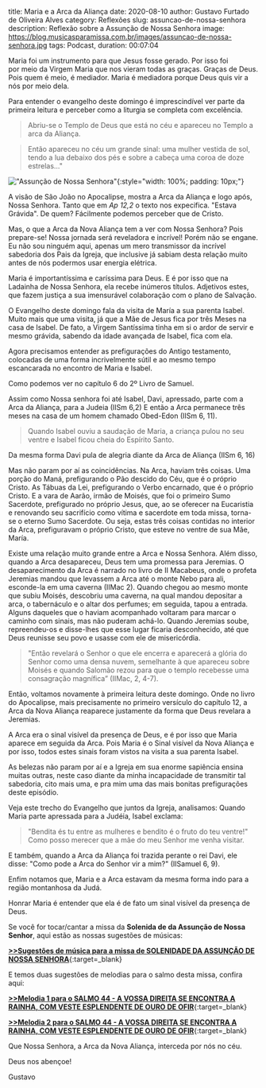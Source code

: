 title: Maria e a Arca da Aliança
date: 2020-08-10
author: Gustavo Furtado de Oliveira Alves
category: Reflexões
slug: assuncao-de-nossa-senhora
description: Reflexão sobre a Assunção de Nossa Senhora
image: https://blog.musicasparamissa.com.br/images/assuncao-de-nossa-senhora.jpg
tags: Podcast,
duration: 00:07:04


Maria foi um instrumento para que Jesus fosse gerado.
Por isso foi por meio da Virgem Maria que nos vieram todas as graças.
Graças de Deus.
Pois quem é meio, é mediador.
Maria é mediadora porque Deus quis vir a nós por meio dela.

Para entender o evangelho deste domingo é imprescindível ver parte da primeira leitura e perceber como a liturgia se completa com excelência.

>Abriu-se o Templo de Deus que está no céu e apareceu no Templo a arca da Aliança.

>Então apareceu no céu um grande sinal: uma mulher vestida de sol,
tendo a lua debaixo dos pés
e sobre a cabeça uma coroa de doze estrelas..."

!["Assunção de Nossa Senhora"](https://blog.musicasparamissa.com.br/images/assuncao-de-nossa-senhora.jpg){:style="width: 100%; padding: 10px;"}

A visão de São João no Apocalipse, mostra a Arca da Aliança e logo após, Nossa Senhora.
Tanto que em _Ap 12,2_ o texto nos expecifica. "Estava Grávida".
De quem? Fácilmente podemos perceber que de Cristo.

Mas, o que a Arca da Nova Aliança tem a ver com Nossa Senhora?
Pois prepare-se!
Nossa jornada será reveladora e incrível! Porém não se engane.
Eu não sou ninguém aqui, apenas um mero transmissor da incrível sabedoria dos Pais da Igreja,
que inclusive já sabiam desta relação muito antes de nós podermos usar energia elétrica.

Maria é importantíssima e caríssima para Deus. E é por isso que na Ladainha de Nossa Senhora, ela recebe inúmeros títulos. Adjetivos estes, que fazem justiça a sua imensurável colaboração com o plano de Salvação.

O Evangelho deste domingo fala da visita de María a sua parenta Isabel. Muito mais que uma visita, já que a Mãe de Jesus fica por três Meses na casa de Isabel.
De fato, a Virgem Santíssima tinha em si o ardor de servir e mesmo grávida, sabendo da idade avançada de Isabel, fica com ela.

Agora precisamos entender as prefigurações do Antigo testamento, colocadas de uma forma incrivelmente sútil e ao mesmo tempo escancarada no encontro de Maria e Isabel.

Como podemos ver no capítulo 6 do 2º Livro de Samuel.

Assim como Nossa senhora foi até Isabel, Davi, apressado, parte com a Arca da Aliança, para a Judeia (IISm 6,2) E então a Arca permanece três meses na casa de um homem chamado Obed-Edon (IISm 6, 11).

>Quando Isabel ouviu a saudação de Maria, a criança pulou no seu ventre
e Isabel ficou cheia do Espírito Santo.

Da mesma forma Davi pula de alegria diante da Arca de Aliança (IISm 6, 16)

Mas não param por aí as coincidências. Na Arca, haviam três coisas.
Uma porção do Maná, prefigurando o Pão descido do Céu, que é o próprio Cristo.
As Tábuas da Lei, prefigurando o Verbo encarnado, que é o próprio Cristo.
E a vara de Aarão, irmão de Moisés, que foi o primeiro Sumo Sacerdote, prefigurado no próprio Jesus, que, ao se oferecer na Eucaristia e renovando seu sacrifício como vítima e sacerdote em toda missa, torna-se o eterno Sumo Sacerdote.
Ou seja, estas três coisas contidas no interior da Arca, prefiguravam o próprio Cristo, que esteve no ventre de sua Mãe, María.

Existe uma relação muito grande entre a Arca e Nossa Senhora.
Além disso, quando a Arca desapareceu, Deus tem uma promessa para Jeremias.
O desaparecimento da Arca é narrado no livro de II Macabeus, onde o profeta Jeremias mandou que levassem a Arca até o monte Nebo para ali, esconde-la em uma caverna (IIMac 2).
Quando chegou ao mesmo monte que subiu Moisés, descobriu uma caverna, na qual mandou depositar a arca, o tabernáculo e o altar dos perfumes; em seguida, tapou a entrada. Alguns daqueles que o haviam acompanhado voltaram para marcar o caminho com sinais, mas não puderam achá-lo. Quando Jeremias soube, repreendeu-os e disse-lhes que esse lugar ficaria desconhecido, até que Deus reunisse seu povo e usasse com ele de misericórdia.

>"Então revelará o Senhor o que ele encerra e aparecerá a glória do Senhor como uma densa nuvem, semelhante à que apareceu sobre Moisés e quando Salomão rezou para que o templo recebesse uma consagração magnífica” (IIMac, 2, 4-7).

Então, voltamos novamente à primeira leitura deste domingo. Onde no livro do Apocalipse, mais precisamente no primeiro versículo do capítulo 12, a Arca da Nova Aliança reaparece justamente da forma que Deus revelara a Jeremias.

A Arca era o sinal visível da presença de Deus, e é por isso que Maria aparece em seguida da Arca. Pois Maria é o Sinal visível da Nova Aliança e por isso, todos estes sinais foram vistos na visita a sua parenta Isabel.

As belezas não param por aí e a Igreja em sua enorme sapiência ensina muitas outras, neste caso diante da minha incapacidade de transmitir tal sabedoria, cito mais uma, e pra mim uma das mais bonitas prefigurações deste episódio.

Veja este trecho do Evangelho que juntos da Igreja, analisamos:
Quando Maria parte apressada para a Judéia, Isabel exclama:

>"Bendita és tu entre as mulheres
e bendito é o fruto do teu ventre!"
Como posso merecer
que a mãe do meu Senhor me venha visitar.

E também, quando a Arca da Aliança foi trazida perante o rei Davi, ele disse: "Como pode a Arca do Senhor vir a mim?" (IISamuel 6, 9).

Enfim notamos que, Maria e a Arca estavam da mesma forma indo para a região montanhosa da Judá.

Honrar Maria é entender que ela é de fato um sinal visível da presença de Deus.

Se você for tocar/cantar a missa da **Solenida de da Assunção de Nossa Senhor**, aqui estão as nossas sugestões de músicas:

[**>>Sugestões de música para a missa de SOLENIDADE DA ASSUNÇÃO DE NOSSA SENHORA**](https://musicasparamissa.com.br/sugestoes-para/assuncao-de-nossa-senhora/){:target=\_blank}

E temos duas sugestões de melodias para o salmo desta missa, confira aqui:

[**>>Melodia 1 para o SALMO 44 - A VOSSA DIREITA SE ENCONTRA A RAINHA, COM VESTE ESPLENDENTE DE OURO DE OFIR**](https://musicasparamissa.com.br/musica/salmo-44-a-vossa-direita-se-encontra-a-rainha/){:target=\_blank}

[**>>Melodia 2 para o SALMO 44 - A VOSSA DIREITA SE ENCONTRA A RAINHA, COM VESTE ESPLENDENTE DE OURO DE OFIR**](https://musicasparamissa.com.br/musica/salmo-44-a-vossa-direita/){:target=\_blank}


Que Nossa Senhora, a Arca da Nova Aliança, interceda por nós no céu.

Deus nos abençoe!

Gustavo

